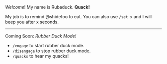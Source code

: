 *Welcome*! My name is Rubaduck. __Quack!__

My job is to remind @shidefoo to eat.
You can also use `/set x` and I will beep you after x seconds.

---
Coming Soon: *Rubber Duck Mode!*
- `/engage` to start rubber duck mode. 
- `/disengage` to stop rubber duck mode. 
- `/quacks` to hear my quacks!
